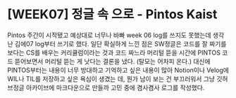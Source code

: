 # [WEEK07] 정글 속 으로 - Pintos Kaist
Pintos 주간이 시작됐고 예상대로 너무나 바빠 week 06 log를 쓰지도 못했는데 생각 난 김에07 log부터 쓰기로 했다. 일단 확실하게 느낀 점은 SW정글은 코드를 잘 짜기를 보다는 CS를 배우는 커리큘럼이라는 것과 코드 짜느라 머리털 뜯을 시간에 PINTOS 코드 뜯어보면서 머리털 뜯는 게 낫다는 결론을 냈다. (탈모는 어차피 온다.) 대신에 PINTOS부터는 내용이 너무 방대하고 기억하고 싶은 내용이 많아 Notion이나 Velog에 WIL나 TIL를 저장하고 싶은 욕심이 생겼는 데, 뭔가 남이 보는 건 부끄러워서 그냥 깃허브정글 아카이브에 마크다운으로 만들까 고민 중에 겸사겸사 로그를 작성했다.
